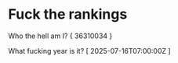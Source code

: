 # Fuck the rankings

Who the hell am I?
{ 36310034 }

What fucking year is it?
[ 2025-07-16T07:00:00Z ]
